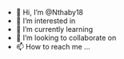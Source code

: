 - 👋 Hi, I’m @Nthaby18
- 👀 I’m interested in
- 🌱 I’m currently learning 
- 💞️ I’m looking to collaborate on  
- 📫 How to reach me ...

<!---
Nthaby18/Nthaby18 is a ✨ special ✨ repository because its `README.md` (this file) appears on your GitHub profile.
You can click the Preview link to take a look at your changes.
--->
